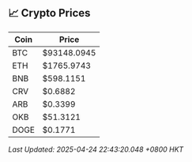 ## 📈 Crypto Prices

| Coin | Price |
| ---- | ----- |
| BTC | $93148.0945 |
| ETH | $1765.9743 |
| BNB | $598.1151 |
| CRV | $0.6882 |
| ARB | $0.3399 |
| OKB | $51.3121 |
| DOGE | $0.1771 |

_Last Updated: 2025-04-24 22:43:20.048 +0800 HKT_